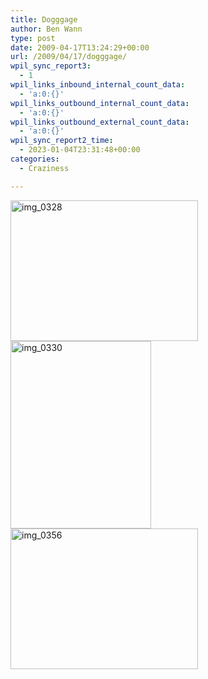 ```yaml
---
title: Dogggage
author: Ben Wann
type: post
date: 2009-04-17T13:24:29+00:00
url: /2009/04/17/dogggage/
wpil_sync_report3:
  - 1
wpil_links_inbound_internal_count_data:
  - 'a:0:{}'
wpil_links_outbound_internal_count_data:
  - 'a:0:{}'
wpil_links_outbound_external_count_data:
  - 'a:0:{}'
wpil_sync_report2_time:
  - 2023-01-04T23:31:48+00:00
categories:
  - Craziness

---
```

<img decoding="async" loading="lazy" src="https://benwann.com/wp-content/uploads/2009/04/img_0328-300x225.jpg" alt="img_0328" title="img_0328" width="300" height="225" class="alignnone size-medium wp-image-270" />

<img decoding="async" loading="lazy" src="https://benwann.com/wp-content/uploads/2009/04/img_0330-225x300.jpg" alt="img_0330" title="img_0330" width="225" height="300" class="alignnone size-medium wp-image-269" /> 

<img decoding="async" loading="lazy" src="https://benwann.com/wp-content/uploads/2009/04/img_0356-300x225.jpg" alt="img_0356" title="img_0356" width="300" height="225" class="alignnone size-medium wp-image-268" />